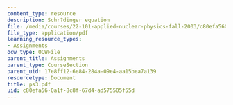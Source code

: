 ```yaml
---
content_type: resource
description: Schr?dinger equation
file: /media/courses/22-101-applied-nuclear-physics-fall-2003/c80efa560a1f8c8f67d4ad575505f55d_ps3.pdf
file_type: application/pdf
learning_resource_types:
- Assignments
ocw_type: OCWFile
parent_title: Assignments
parent_type: CourseSection
parent_uid: 17e8ff12-6e84-284a-09e4-aa15bea7a139
resourcetype: Document
title: ps3.pdf
uid: c80efa56-0a1f-8c8f-67d4-ad575505f55d
---
```

